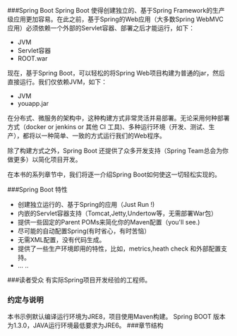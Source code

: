 ###Spring Boot
Spring Boot 使得创建独立的、基于Spring Framework的生产级应用更加容易。在此之前，基于Spring的Web应用（大多数Spring WebMVC应用）必须依赖一个外部的Servlet容器、部署之后才能运行，如下：

* JVM
* Servlet容器
* ROOT.war

现在，基于Spring Boot，可以轻松的将Spring Web项目构建为普通的jar，然后直接运行。我们仅依赖JVM，如下：

* JVM
* youapp.jar

在分布式、微服务的架构中，这种构建方式非常灵活并易部署。无论采用何种部署方式（docker or jenkins or 其他 CI 工具)、多种运行环境（开发、测试、生产），都将以一种简单、一致的方式运行我们的Web程序。

除了构建方式之外，Spring Boot 还提供了众多开发支持（Spring Team总会为你做更多）以简化项目开发。

在本书的系列章节中，我们将逐一介绍Spring Boot如何使这一切轻松实现的。

###Spring Boot 特性
* 创建独立运行的、基于Spring的应用（Just Run !)
* 内嵌的Servlet容器支持（Tomcat,Jetty,Undertow等，无需部署War包）
* 提供一些固定的Parent POMs来简化你的Maven配置（you'll see.)
* 尽可能的自动配置Spring(有时省心，有时苦恼）
* 无需XML配置，没有代码生成。
* 提供了一些生产环境即用的特性，比如，metrics,heath check 和外部配置支持。
* ... ..

###读者受众
有实际Spring项目开发经验的工程师。
### 约定与说明
本书示例默认编译运行环境为JRE8，项目使用Maven构建。
Spring BOOT 版本为1.3.0，JAVA运行环境最低要求为JRE6。
###章节结构








